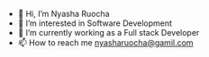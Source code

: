 - 👋 Hi, I’m Nyasha Ruocha
- 👀 I’m interested in Software Development
- 🌱 I’m currently working as a Full stack Developer
- 📫 How to reach me nyasharuocha@gamil.com

<!---
nyasharuocha/nyasharuocha is a ✨ special ✨ repository because its `README.md` (this file) appears on your GitHub profile.
You can click the Preview link to take a look at your changes.
--->
